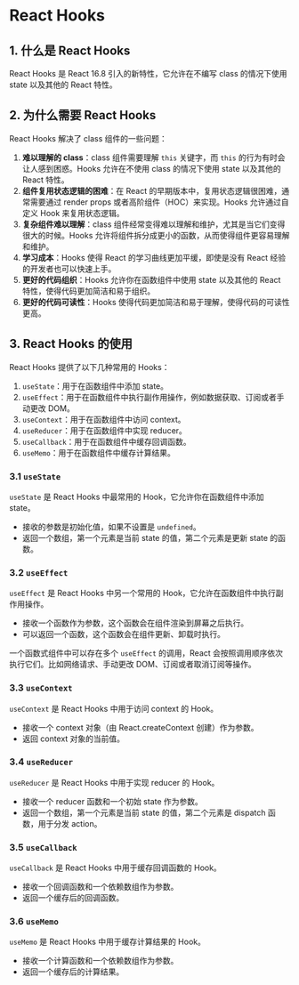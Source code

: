 # React Hooks

## 1. 什么是 React Hooks

React Hooks 是 React 16.8 引入的新特性，它允许在不编写 class 的情况下使用 state 以及其他的 React 特性。

## 2. 为什么需要 React Hooks

React Hooks 解决了 class 组件的一些问题：

1. **难以理解的 class**：class 组件需要理解 `this` 关键字，而 `this` 的行为有时会让人感到困惑。Hooks 允许在不使用 class 的情况下使用 state 以及其他的 React 特性。
2. **组件复用状态逻辑的困难**：在 React 的早期版本中，复用状态逻辑很困难，通常需要通过 render props 或者高阶组件（HOC）来实现。Hooks 允许通过自定义 Hook 来复用状态逻辑。
3. **复杂组件难以理解**：class 组件经常变得难以理解和维护，尤其是当它们变得很大的时候。Hooks 允许将组件拆分成更小的函数，从而使得组件更容易理解和维护。
4. **学习成本**：Hooks 使得 React 的学习曲线更加平缓，即使是没有 React 经验的开发者也可以快速上手。
5. **更好的代码组织**：Hooks 允许你在函数组件中使用 state 以及其他的 React 特性，使得代码更加简洁和易于组织。
6. **更好的代码可读性**：Hooks 使得代码更加简洁和易于理解，使得代码的可读性更高。

## 3. React Hooks 的使用

React Hooks 提供了以下几种常用的 Hooks：

1. `useState`：用于在函数组件中添加 state。
2. `useEffect`：用于在函数组件中执行副作用操作，例如数据获取、订阅或者手动更改 DOM。
3. `useContext`：用于在函数组件中访问 context。
4. `useReducer`：用于在函数组件中实现 reducer。
5. `useCallback`：用于在函数组件中缓存回调函数。
6. `useMemo`：用于在函数组件中缓存计算结果。

### 3.1 `useState`

`useState` 是 React Hooks 中最常用的 Hook，它允许你在函数组件中添加 state。

- 接收的参数是初始化值，如果不设置是 `undefined`。
- 返回一个数组，第一个元素是当前 state 的值，第二个元素是更新 state 的函数。


### 3.2 `useEffect`

`useEffect` 是 React Hooks 中另一个常用的 Hook，它允许在函数组件中执行副作用操作。

- 接收一个函数作为参数，这个函数会在组件渲染到屏幕之后执行。
- 可以返回一个函数，这个函数会在组件更新、卸载时执行。

一个函数式组件中可以存在多个 `useEffect` 的调用，React 会按照调用顺序依次执行它们。比如网络请求、手动更改 DOM、订阅或者取消订阅等操作。


### 3.3 `useContext`

`useContext` 是 React Hooks 中用于访问 context 的 Hook。

- 接收一个 context 对象（由 React.createContext 创建）作为参数。
- 返回 context 对象的当前值。

### 3.4 `useReducer`

`useReducer` 是 React Hooks 中用于实现 reducer 的 Hook。

- 接收一个 reducer 函数和一个初始 state 作为参数。
- 返回一个数组，第一个元素是当前 state 的值，第二个元素是 dispatch 函数，用于分发 action。

### 3.5 `useCallback`

`useCallback` 是 React Hooks 中用于缓存回调函数的 Hook。

- 接收一个回调函数和一个依赖数组作为参数。
- 返回一个缓存后的回调函数。

### 3.6 `useMemo`

`useMemo` 是 React Hooks 中用于缓存计算结果的 Hook。

- 接收一个计算函数和一个依赖数组作为参数。
- 返回一个缓存后的计算结果。
